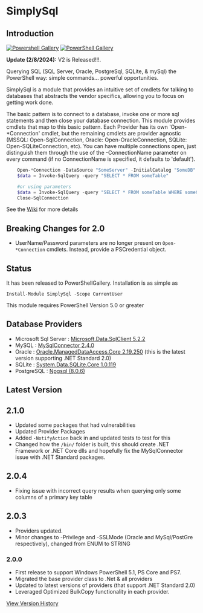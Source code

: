 # SimplySql

## Introduction

[![Powershell Gallery](https://img.shields.io/powershellgallery/v/SimplySql.svg)](https://www.powershellgallery.com/packages/SimplySql/)
[![PowerShell Gallery](https://img.shields.io/powershellgallery/dt/SimplySql.svg)](https://www.powershellgallery.com/packages/SimplySql/)

**Update (2/8/2024):** V2 is Released!!!.

Querying SQL (SQL Server, Oracle, PostgreSql, SQLite, & mySql) the PowerShell way: simple commands... powerful opportunities.

SimplySql is a module that provides an intuitive set of cmdlets for talking to databases that abstracts the vendor specifics, allowing you to focus on getting work done.

The basic pattern is to connect to a database, invoke one or more sql statements and then close your database connection. This module provides cmdlets that map to this basic pattern.  Each Provider has its own 'Open-*Connection' cmdlet, but the remaining cmdlets are provider agnostic (MSSQL: Open-SqlConnection, Oracle: Open-OracleConnection, SQLite: Open-SQLiteConnection, etc).  You can have multiple connections open, just distinguish them through the use of the -ConnectionName parameter on every command (if no ConnectionName is specified, it defaults to 'default').

```Powershell
    Open-*Connection -DataSource "SomeServer" -InitialCatalog "SomeDB"
    $data = Invoke-SqlQuery -query "SELECT * FROM someTable"

    #or using parameters
    $data = Invoke-SqlQuery -query "SELECT * FROM someTable WHERE someCol = @var" -Parameters @{var = 'a value'}
    Close-SqlConnection
```

See the [Wiki](https://github.com/mithrandyr/SimplySql/wiki) for more details

## Breaking Changes for 2.0
- UserName/Password parameters are no longer present on `Open-*Connection` cmdlets.  Instead, provide a PSCredential object.

## Status

It has been released to PowerShellGallery.  Installation is as simple as

    Install-Module SimplySql -Scope CurrentUser

This module requires PowerShell Version 5.0 or greater

## Database Providers

- Microsoft Sql Server : [Microsoft.Data.SqlClient 5.2.2](https://www.nuget.org/packages/Microsoft.Data.SqlClient/5.2.2)
- MySQL : [MySqlConnector 2.4.0](https://www.nuget.org/packages/MySqlConnector/2.4.0)
- Oracle : [Oracle.ManagedDataAccess.Core 2.19.250](https://www.nuget.org/packages/Oracle.ManagedDataAccess.Core/2.19.250) (this is the latest version supporting .NET Standard 2.0)
- SQLite : [System.Data.SQLite.Core 1.0.119](https://www.nuget.org/packages/System.Data.SQLite.Core/1.0.119)
- PostgreSQL : [Npgsql (8.0.6)](https://www.nuget.org/packages/Npgsql/8.0.6)

## Latest Version
## 2.1.0
* Updated some packages that had vulnerabilities
* Updated Provider Packages
* Added `-NotifyAction` back in and updated tests to test for this
* Changed how the `/bin/` folder is built, this should create .NET Framework or .NET Core dlls and hopefully fix the MySqlConnector issue with .NET Standard packages.

## 2.0.4
* Fixing issue with incorrect query results when querying only some columns of a primary key table

## 2.0.3
* Providers updated.
* Minor changes to -Privilege and -SSLMode (Oracle and MySql/PostGre respectively), changed from ENUM to STRING

### 2.0.0
* First release to support Windows PowerShell 5.1, PS Core and PS7.
* Migrated the base provider class to .Net & all providers
* Updated to latest versions of providers (that support .NET Standard 2.0)
* Leveraged Optimized BulkCopy functionality in each provider.

[View Version History](VersionHistory.md)
